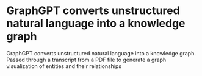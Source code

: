 # GraphGPT converts unstructured natural language into a knowledge graph
GraphGPT converts unstructured natural language into a knowledge graph. Passed through a transcript from a PDF file to generate a graph visualization of entities and their relationships
